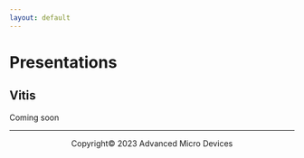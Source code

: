 ```yaml
---
layout: default
---
```


# Presentations

## Vitis

Coming soon

---------------------------------------
<p align="center">Copyright&copy; 2023 Advanced Micro Devices</p>
